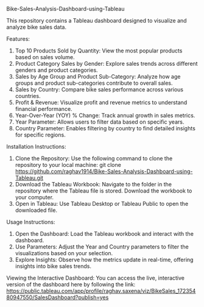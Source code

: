 Bike-Sales-Analysis-Dashboard-using-Tableau

This repository contains a Tableau dashboard designed to visualize and analyze bike sales data. 

Features:
1. Top 10 Products Sold by Quantity: View the most popular products based on sales volume.
2. Product Category Sales by Gender: Explore sales trends across different genders and product categories.
3. Sales by Age Group and Product Sub-Category: Analyze how age groups and product sub-categories contribute to overall sales.
4. Sales by Country: Compare bike sales performance across various countries.
5. Profit & Revenue: Visualize profit and revenue metrics to understand financial performance.
6. Year-Over-Year (YOY) % Change: Track annual growth in sales metrics.
7. Year Parameter: Allows users to filter data based on specific years.
8. Country Parameter: Enables filtering by country to find detailed insights for specific regions.

Installation Instructions:
1. Clone the Repository: Use the following command to clone the repository to your local machine:
   git clone https://github.com/raghav1914/Bike-Sales-Analysis-Dashboard-using-Tableau.git
2. Download the Tableau Workbook: Navigate to the folder in the repository where the Tableau file is stored. Download the workbook to your computer.
3. Open in Tableau: Use Tableau Desktop or Tableau Public to open the downloaded file.
   
Usage Instructions:
1. Open the Dashboard: Load the Tableau workbook and interact with the dashboard.
2. Use Parameters: Adjust the Year and Country parameters to filter the visualizations based on your selection.
3. Explore Insights: Observe how the metrics update in real-time, offering insights into bike sales trends.

Viewing the Interactive Dashboard: You can access the live, interactive version of the dashboard here by following the link:
https://public.tableau.com/app/profile/raghav.saxena/viz/BikeSales_17235480947550/SalesDashboard?publish=yes

